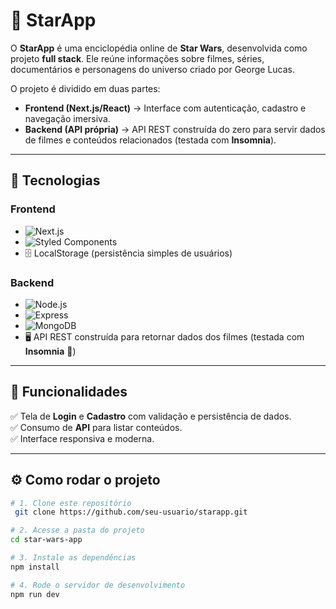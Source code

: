 # 🌌 StarApp

O **StarApp** é uma enciclopédia online de **Star Wars**, desenvolvida como projeto **full stack**. Ele reúne informações sobre filmes, séries, documentários e personagens do universo criado por George Lucas.

O projeto é dividido em duas partes:  
- **Frontend (Next.js/React)** → Interface com autenticação, cadastro e navegação imersiva.  
- **Backend (API própria)** → API REST construída do zero para servir dados de filmes e conteúdos relacionados (testada com **Insomnia**).


---

## 🚀 Tecnologias

### Frontend
- ![Next.js](https://img.shields.io/badge/Next.js-000000?logo=next.js&logoColor=white) 
- ![Styled Components](https://img.shields.io/badge/styled--components-DB7093?logo=styled-components&logoColor=white) 
- 🗄️ LocalStorage (persistência simples de usuários)  

### Backend
- ![Node.js](https://img.shields.io/badge/Node.js-339933?logo=node.js&logoColor=white)  
- ![Express](https://img.shields.io/badge/Express-000000?logo=express&logoColor=white) 
- ![MongoDB](https://img.shields.io/badge/MongoDB-47A248?logo=mongodb&logoColor=white) 
- 🖥️ API REST construída para retornar dados dos filmes (testada com **Insomnia** 🧪)


---

## 📸 Funcionalidades

✅ Tela de **Login** e **Cadastro** com validação e persistência de dados.   
✅ Consumo de **API** para listar conteúdos.  
✅ Interface responsiva e moderna.  

---

## ⚙️ Como rodar o projeto

```bash
# 1. Clone este repositório
 git clone https://github.com/seu-usuario/starapp.git

# 2. Acesse a pasta do projeto
cd star-wars-app

# 3. Instale as dependências
npm install

# 4. Rode o servidor de desenvolvimento
npm run dev
